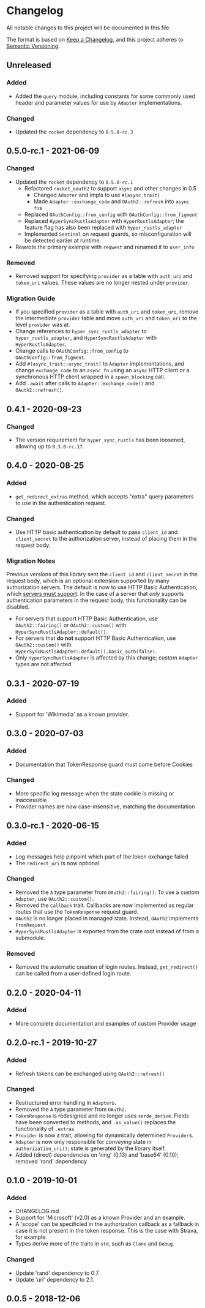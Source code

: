 # Changelog
All notable changes to this project will be documented in this file.

The format is based on [Keep a Changelog](https://keepachangelog.com/en/1.0.0/),
and this project adheres to [Semantic Versioning](https://semver.org/spec/v2.0.0.html).

## Unreleased
### Added
- Added the `query` module, including constants for some commonly used
  header and parameter values for use by `Adapter` implementations.
### Changed
- Updated the `rocket` dependency to `0.5.0-rc.3`

## 0.5.0-rc.1 - 2021-06-09
### Changed
- Updated the `rocket` dependency to `0.5.0-rc.1`
  - Refactored `rocket_oauth2` to support `async` and other changes in 0.5
    - Changed `Adapter` and impls to use `#[async_trait]`
    - Made `Adapter::exchange_code` and `OAuth2::refresh` into `async fn`s
  - Replaced `OAuthConfig::from_config` with `OAuthConfig::from_figment`
  - Replaced `HyperSyncRustlsAdapter` with `HyperRustlsAdapter`; the feature
    flag has also been replaced with `hyper_rustls_adapter`
  - Implemented `Sentinel` on request guards, so misconfiguration will be
    detected earlier at runtime.
- Rewrote the primary example with `reqwest` and renamed it to `user_info`

### Removed
- Removed support for specifying `provider` as a table with `auth_uri`
  and `token_uri` values. These values are no longer nested under `provider`.

### Migration Guide
* If you specified `provider` as a table with `auth_uri` and `token_uri`,
  remove the intermediate `provider` table and move `auth_uri` and `token_uri`
  to the level `provider` was at.
* Change references to `hyper_sync_rustls_adapter` to `hyper_rustls_adapter`,
  and `HyperSyncRustlsAdapter` with `HyperRustlsAdapter`.
* Change calls to `OAuthConfig::from_config` to `OAuthConfig::from_figment`.
* Add `#[async_trait::async_trait]` to `Adapter` implementations, and change
  `exchange_code` to an `async fn` using an `async` HTTP client or a
  synchronous HTTP client wrapped in a `spawn_blocking` call.
* Add `.await` after calls to `Adapter::exchange_code()` and
  `OAuth2::refresh()`.

## 0.4.1 - 2020-09-23
### Changed
- The version requirement for `hyper_sync_rustls` has been loosened, allowing
  up to `0.3.0-rc.17`.

## 0.4.0 - 2020-08-25
### Added
- `get_redirect_extras` method, which accepts "extra" query parameters to use in
  the authentication request.
### Changed
- Use HTTP basic authentication by default to pass `client_id` and
  `client_secret` to the authorization server, instead of placing them in the
  request body.

### Migration Notes

Previous versions of this library sent the `client_id` and `client_secret` in
the request body, which is an optional extension supported by many authorization
servers. The default is now to use HTTP Basic Authentication, which [servers
must support]. In the case of a server that *only* supports authentication
parameters in the request body, this functionality can be disabled.

* For servers that support HTTP Basic Authentication, use `OAuth2::fairing()` or
  `OAuth2::custom()` with `HyperSyncRustlsAdapter::default()`.
* For servers that **do not** support HTTP Basic Authentication, use
  `OAuth2::custom()` with `HyperSyncRustlsAdapter::default().basic_auth(false)`.
* Only `HyperSyncRustlsAdapter` is affected by this change; custom `Adapter`
  types are not affected.

[servers must support]: https://tools.ietf.org/html/rfc6749#section-2.3.1

## 0.3.1 - 2020-07-19
### Added
- Support for 'Wikimedia' as a known provider.

## 0.3.0 - 2020-07-03
### Added
- Documentation that TokenResponse guard must come before Cookies
### Changed
- More specific log message when the state cookie is missing or
  inaccessible
- Provider names are now case-insensitive, matching the documentation

## 0.3.0-rc.1 - 2020-06-15
### Added
- Log messages help pinpoint which part of the token exchange failed
- The `redirect_uri` is now optional
### Changed
- Removed the `A` type parameter from `OAuth2::fairing()`.
  To use a custom `Adapter`, use `OAuth2::custom()`.
- Removed the `Callback` trait. Callbacks are now implemented
  as regular routes that use the `TokenResponse` request guard.
- `OAuth2` is no longer placed in managed state. Instead, `OAuth2`
  implements `FromRequest`.
- `HyperSyncRustlsAdapter` is exported from the crate root instead
  of from a submodule.
### Removed
- Removed the automatic creation of login routes. Instead,
  `get_redirect()` can be called from a user-defined login route.

## 0.2.0 - 2020-04-11
### Added
- More complete documentation and examples of custom Provider usage

## 0.2.0-rc.1 - 2019-10-27
### Added
- Refresh tokens can be exchanged using `OAuth2::refresh()`

### Changed
- Restructured error handling in `Adapter`s.
- Removed the `A` type parameter from `OAuth2`.
- `TokenResponse` is redesigned and no longer uses `serde_derive`.
  Fields have been converted to methods, and `.as_value()` replaces
  the functionality of `.extras`.
- `Provider` is now a trait, allowing for dynamically determined `Provider`s.
- `Adapter` is now only responsible for *conveying* state in
  `authorization_uri()`; state is generated by the library itself.
- Added (direct) dependencies on 'ring' (0.13) and 'base64' (0.10); removed
  'rand' dependency

## 0.1.0 - 2019-10-01
### Added
- CHANGELOG.md.
- Support for 'Microsoft' (v2.0) as a known Provider and an example.
- A 'scope' can be specificied in the authorization callback as a
  fallback in case it is not present in the token response. This is
  the case with Strava, for example.
- Types derive more of the traits in `std`, such as `Clone` and `Debug`.

### Changed
- Update 'rand' dependency to 0.7.
- Update 'url' dependency to 2.1.

## 0.0.5 - 2018-12-06
